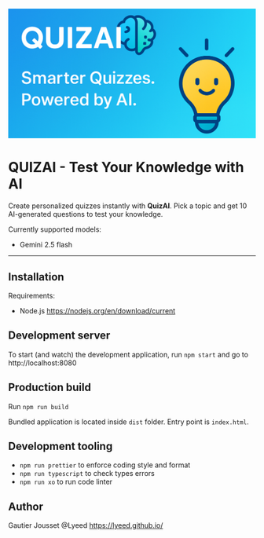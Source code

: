 ![QuizAI logo](./public/thumbnail.jpg)

# QUIZAI - Test Your Knowledge with AI

Create personalized quizzes instantly with **QuizAI**. Pick a topic and get 10 AI-generated questions to test your knowledge.

Currently supported models:

- Gemini 2.5 flash

---

## Installation

Requirements:

- Node.js
  https://nodejs.org/en/download/current

## Development server

To start (and watch) the development application, run `npm start` and go to http://localhost:8080

## Production build

Run `npm run build`

Bundled application is located inside `dist` folder. Entry point is `index.html`.

## Development tooling

- `npm run prettier` to enforce coding style and format
- `npm run typescript` to check types errors
- `npm run xo` to run code linter

## Author

Gautier Jousset
@Lyeed
https://lyeed.github.io/
